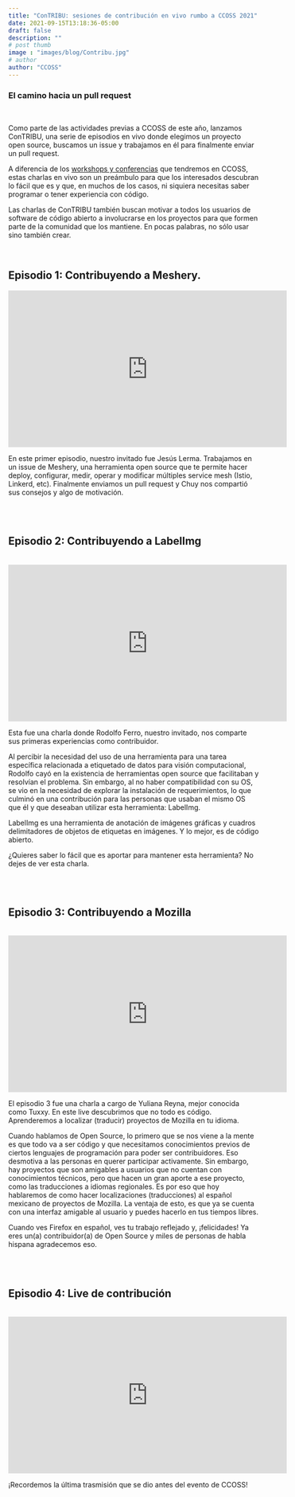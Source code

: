 ```yaml
---
title: "ConTRIBU: sesiones de contribución en vivo rumbo a CCOSS 2021"
date: 2021-09-15T13:18:36-05:00
draft: false
description: ""
# post thumb
image : "images/blog/Contribu.jpg"
# author
author: "CCOSS" 
---
```


### El camino hacia un pull request

<br>

Como parte de las actividades previas a CCOSS de este año, lanzamos ConTRIBU, una serie de episodios en vivo donde elegimos un proyecto open source, buscamos un issue y trabajamos en él para finalmente enviar un pull request.

A diferencia de los [workshops y conferencias](https://ccoss.org/schedule/) que tendremos en CCOSS, estas charlas en vivo son un preámbulo para que los interesados descubran lo fácil que es y que, en muchos de los casos, ni siquiera necesitas saber programar o tener experiencia con código.

Las charlas de ConTRIBU también buscan motivar a todos los usuarios de software de código abierto a involucrarse en los proyectos para que formen parte de la comunidad que los mantiene. En pocas palabras, no sólo usar sino también crear.

<br>

## Episodio 1: Contribuyendo a Meshery.

<center>
<iframe width="560" height="315" src="https://www.youtube.com/embed/BQhwunTylrg" title="YouTube video player" frameborder="0" allow="accelerometer; autoplay; clipboard-write; encrypted-media; gyroscope; picture-in-picture" allowfullscreen></iframe>
</center>


En este primer episodio, nuestro invitado fue Jesús Lerma. Trabajamos en un issue de Meshery, una herramienta open source que te permite hacer deploy, configurar, medir, operar y modificar múltiples service mesh (Istio, Linkerd, etc). Finalmente enviamos un pull request y Chuy nos compartió sus consejos y algo de motivación.

<br><br>

## Episodio 2: Contribuyendo a LabelImg

<br>

<center>
<iframe width="560" height="315" src="https://www.youtube.com/embed/aLCaE-s9AYc" title="YouTube video player" frameborder="0" allow="accelerometer; autoplay; clipboard-write; encrypted-media; gyroscope; picture-in-picture" allowfullscreen></iframe>
</center>

Esta fue una charla donde Rodolfo Ferro, nuestro invitado, nos comparte sus primeras experiencias como contribuidor.

Al percibir la necesidad del uso de una herramienta para una tarea específica relacionada a etiquetado de datos para visión computacional, Rodolfo cayó en la existencia de herramientas open source que facilitaban y resolvían el problema. Sin embargo, al no haber compatibilidad con su OS, se vio en la necesidad de explorar la instalación de requerimientos, lo que culminó en una contribución para las personas que usaban el mismo OS que él y que deseaban utilizar esta herramienta: LabelImg.

LabelImg es una herramienta de anotación de imágenes gráficas y cuadros delimitadores de objetos de etiquetas en imágenes. Y lo mejor, es de código abierto.

¿Quieres saber lo fácil que es aportar para mantener esta herramienta? No dejes de ver esta charla.

<br><br>

## Episodio 3: Contribuyendo a Mozilla

<br>

<center>
<iframe width="560" height="315" src="https://www.youtube.com/embed/6QTSc0y69Rc" title="YouTube video player" frameborder="0" allow="accelerometer; autoplay; clipboard-write; encrypted-media; gyroscope; picture-in-picture" allowfullscreen></iframe>
</center>

El episodio 3 fue una charla a cargo de Yuliana Reyna, mejor conocida como Tuxxy.
En este live descubrimos que no todo es código. Aprenderemos a localizar (traducir) proyectos de Mozilla en tu idioma.

Cuando hablamos de Open Source, lo primero que se nos viene a la mente es que todo va a ser código y que necesitamos conocimientos previos de ciertos lenguajes de programación para poder ser contribuidores. Eso desmotiva a las personas en querer participar activamente. Sin embargo, hay proyectos que son amigables a usuarios que no cuentan con conocimientos técnicos, pero que hacen un gran aporte a ese proyecto, como las traducciones a idiomas regionales. Es por eso que hoy hablaremos de como hacer localizaciones (traducciones) al español mexicano de proyectos de Mozilla. La ventaja de esto, es que ya se cuenta con una interfaz amigable al usuario y puedes hacerlo en tus tiempos libres.

Cuando ves Firefox en español, ves tu trabajo reflejado y, ¡felicidades! Ya eres un(a) contribuidor(a) de Open Source y miles de personas de habla hispana agradecemos eso.



<br><br>

## Episodio 4: Live de contribución

<br>

<center>
<iframe width="560" height="315" src="https://www.youtube.com/embed/SZkBaDFHflk" title="YouTube video player" frameborder="0" allow="accelerometer; autoplay; clipboard-write; encrypted-media; gyroscope; picture-in-picture" allowfullscreen></iframe>
</center>

¡Recordemos la última trasmisión que se dio antes del evento de CCOSS!


